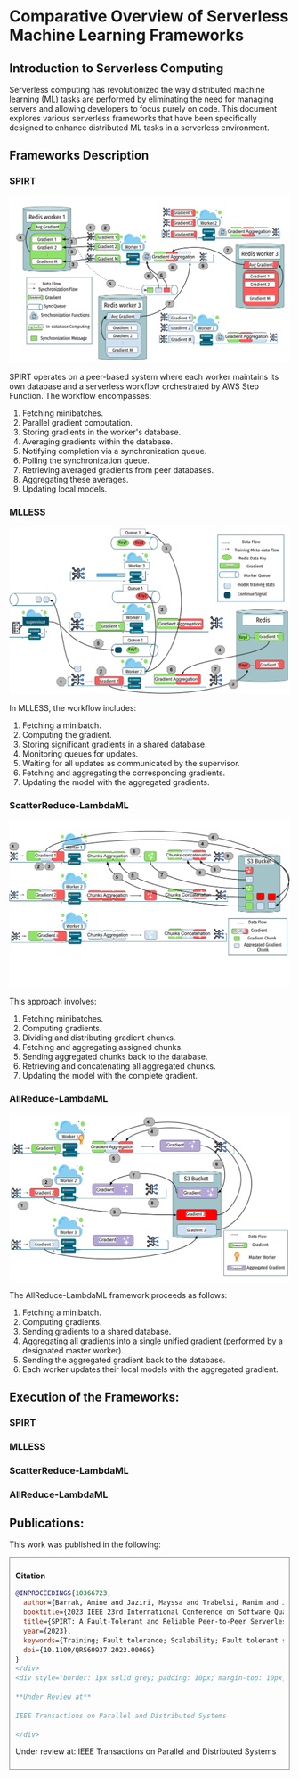 # Comparative Overview of Serverless Machine Learning Frameworks

## Introduction to Serverless Computing
Serverless computing has revolutionized the way distributed machine learning (ML) tasks are performed by eliminating the need for managing servers and allowing developers to focus purely on code. This document explores various serverless frameworks that have been specifically designed to enhance distributed ML tasks in a serverless environment.

## Frameworks Description

### SPIRT
![SPIRT Architecture](./SPIRT/Spirt.png "SPIRT Framework Architecture")

SPIRT operates on a peer-based system where each worker maintains its own database and a serverless workflow orchestrated by AWS Step Function. The workflow encompasses:
1. Fetching minibatches.
2. Parallel gradient computation.
3. Storing gradients in the worker's database.
4. Averaging gradients within the database.
5. Notifying completion via a synchronization queue.
6. Polling the synchronization queue.
7. Retrieving averaged gradients from peer databases.
8. Aggregating these averages.
9. Updating local models.

### MLLESS
![MLLESS Architecture](./Replication/Mlless_replication/MLLESS.png "MLLESS Framework Architecture")

In MLLESS, the workflow includes:
1. Fetching a minibatch.
2. Computing the gradient.
3. Storing significant gradients in a shared database.
4. Monitoring queues for updates.
5. Waiting for all updates as communicated by the supervisor.
6. Fetching and aggregating the corresponding gradients.
7. Updating the model with the aggregated gradients.

### ScatterReduce-LambdaML
![ScatterReduce-LambdaML Architecture](./Replication/ScatterReduce_replication/LambdaScatter_Reduce.png "ScatterReduce-LambdaML Framework Architecture")

This approach involves:
1. Fetching minibatches.
2. Computing gradients.
3. Dividing and distributing gradient chunks.
4. Fetching and aggregating assigned chunks.
5. Sending aggregated chunks back to the database.
6. Retrieving and concatenating all aggregated chunks.
7. Updating the model with the complete gradient.

### AllReduce-LambdaML
![AllReduce-LambdaML Architecture](./Replication/AllReduce_replication/LambdaAll_reduce.png "AllReduce-LambdaML Framework Architecture")

The AllReduce-LambdaML framework proceeds as follows:
1. Fetching a minibatch.
2. Computing gradients.
3. Sending gradients to a shared database.
4. Aggregating all gradients into a single unified gradient (performed by a designated master worker).
5. Sending the aggregated gradient back to the database.
6. Each worker updates their local models with the aggregated gradient.


## Execution of the Frameworks:
### SPIRT
### MLLESS
### ScatterReduce-LambdaML
### AllReduce-LambdaML

## Publications:
This work was published in the following:

<div style="border: 1px solid grey; padding: 10px;">

**Citation**

```bibtex
@INPROCEEDINGS{10366723,
  author={Barrak, Amine and Jaziri, Mayssa and Trabelsi, Ranim and Jaafar, Fehmi and Petrillo, Fabio},
  booktitle={2023 IEEE 23rd International Conference on Software Quality, Reliability, and Security (QRS)},
  title={SPIRT: A Fault-Tolerant and Reliable Peer-to-Peer Serverless ML Training Architecture},
  year={2023},
  keywords={Training; Fault tolerance; Scalability; Fault tolerant systems; Computer architecture; Machine learning; Robustness; Distributed Machine Learning; Peer-to-Peer (P2P); Serverless Computing; Fault Tolerance; Robust Aggregation},
  doi={10.1109/QRS60937.2023.00069}
}
</div>
<div style="border: 1px solid grey; padding: 10px; margin-top: 10px;">

**Under Review at**

IEEE Transactions on Parallel and Distributed Systems

</div>
```

  
  Under review at: IEEE Transactions on Parallel and Distributed Systems

  
  
  


